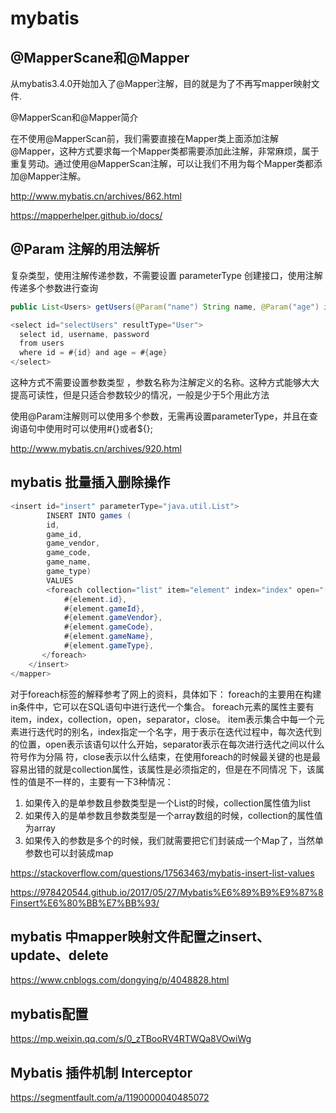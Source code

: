 # mybatis


## @MapperScane和@Mapper

从mybatis3.4.0开始加入了@Mapper注解，目的就是为了不再写mapper映射文件.

@MapperScan和@Mapper简介

在不使用@MapperScan前，我们需要直接在Mapper类上面添加注解@Mapper，这种方式要求每一个Mapper类都需要添加此注解，非常麻烦，属于重复劳动。通过使用@MapperScan注解，可以让我们不用为每个Mapper类都添加@Mapper注解。

http://www.mybatis.cn/archives/862.html

https://mapperhelper.github.io/docs/


## @Param 注解的用法解析

复杂类型，使用注解传递参数，不需要设置 parameterType
创建接口，使用注解传递多个参数进行查询

```java
public List<Users> getUsers(@Param("name") String name, @Param("age") int age);

<select id="selectUsers" resultType="User">
  select id, username, password
  from users
  where id = #{id} and age = #{age}
</select>
```

这种方式不需要设置参数类型 ，参数名称为注解定义的名称。这种方式能够大大提高可读性，但是只适合参数较少的情况，一般是少于5个用此方法

使用@Param注解则可以使用多个参数，无需再设置parameterType，并且在查询语句中使用时可以使用#{}或者${};

http://www.mybatis.cn/archives/920.html


## mybatis 批量插入删除操作

```java
<insert id="insert" parameterType="java.util.List">
        INSERT INTO games (
        id,
        game_id,
        game_vendor,
        game_code,
        game_name,
        game_type)
        VALUES
        <foreach collection="list" item="element" index="index" open="(" separator="),("  close=")">
            #{element.id},
            #{element.gameId},
            #{element.gameVendor},
            #{element.gameCode},
            #{element.gameName},
            #{element.gameType},
       </foreach>
    </insert>
</mapper>
```

对于foreach标签的解释参考了网上的资料，具体如下：
foreach的主要用在构建in条件中，它可以在SQL语句中进行迭代一个集合。
foreach元素的属性主要有 item，index，collection，open，separator，close。
item表示集合中每一个元素进行迭代时的别名，index指定一个名字，用于表示在迭代过程中，每次迭代到的位置，open表示该语句以什么开始，separator表示在每次进行迭代之间以什么符号作为分隔 符，close表示以什么结束，在使用foreach的时候最关键的也是最容易出错的就是collection属性，该属性是必须指定的，但是在不同情况 下，该属性的值是不一样的，主要有一下3种情况：

1. 如果传入的是单参数且参数类型是一个List的时候，collection属性值为list
2. 如果传入的是单参数且参数类型是一个array数组的时候，collection的属性值为array
3. 如果传入的参数是多个的时候，我们就需要把它们封装成一个Map了，当然单参数也可以封装成map


https://stackoverflow.com/questions/17563463/mybatis-insert-list-values


https://978420544.github.io/2017/05/27/Mybatis%E6%89%B9%E9%87%8Finsert%E6%80%BB%E7%BB%93/

## mybatis 中mapper映射文件配置之insert、update、delete

https://www.cnblogs.com/dongying/p/4048828.html


## mybatis配置

https://mp.weixin.qq.com/s/0_zTBooRV4RTWQa8VOwiWg


## Mybatis 插件机制  Interceptor

https://segmentfault.com/a/1190000040485072
